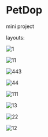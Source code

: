 # PetDop

mini project

layouts:

![1](https://user-images.githubusercontent.com/71994688/157997068-43a9e0ce-06fc-4ec8-8d2e-2e2d13c7ba12.jpg)

![11](https://user-images.githubusercontent.com/71994688/157997267-131c1afe-a60f-4e17-9dfa-2f367037ca51.jpg)

![443](https://user-images.githubusercontent.com/71994688/157997269-512a82ad-e6cc-447e-a7d2-bde4ca064f50.jpg)

![44](https://user-images.githubusercontent.com/71994688/157997272-3b5d2794-9db7-4309-ba4f-c31881fbe4a6.jpg)

![111](https://user-images.githubusercontent.com/71994688/157997273-1c82f9e1-e099-4dcb-a0d1-2d40529a8df1.jpg)

![13](https://user-images.githubusercontent.com/71994688/157997274-97879fa9-f4b7-4c0b-8e38-c96cbfafd06d.jpg)

![22](https://user-images.githubusercontent.com/71994688/157997275-6f9ca36c-3b83-4de9-b0c7-2b2ec9fd275e.jpg)

![12](https://user-images.githubusercontent.com/71994688/157997277-41ec0edf-70a9-428e-aef5-47a6c357adb1.jpg)

